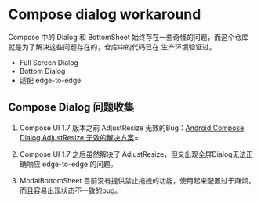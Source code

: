 # Compose dialog workaround

Compose 中的 Dialog 和 BottomSheet 始终存在一些奇怪的问题，而这个仓库就是为了解决这些问题存在的，仓库中的代码已在
生产环境验证过。 

- Full Screen Dialog
- Bottom Dialog
- 适配 edge-to-edge


## Compose Dialog 问题收集

1. Compose UI 1.7 版本之前 AdjustResize 无效的Bug：[Android Compose Dialog AdjustResize 无效的解决方案](https://aitsuki.com/blog/android-compose-dialog-adjust-resize-workaround/)=

2. Compose UI 1.7 之后虽然解决了 AdjustResize，但又出现全屏Dialog无法正确响应 edge-to-edge 的问题。

3. ModalBottomSheet 目前没有提供禁止拖拽的功能，使用起来配置过于麻烦，而且容易出现状态不一致的bug。
